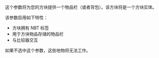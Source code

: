 这个参数将为您的方块提供一个物品栏（或者背包）。该方块将是一个方块实体。

该参数启用如下特性：
* 方块拥有 NBT 标签
* 用于方块物品存储的物品栏
* 与比较器交互

如果不选中这个参数，这些地物将无法工作。